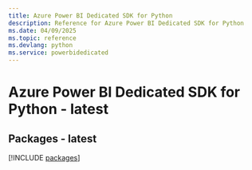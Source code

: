 ```yaml
---
title: Azure Power BI Dedicated SDK for Python
description: Reference for Azure Power BI Dedicated SDK for Python
ms.date: 04/09/2025
ms.topic: reference
ms.devlang: python
ms.service: powerbidedicated
---
```

# Azure Power BI Dedicated SDK for Python - latest
## Packages - latest
[!INCLUDE [packages](power-bi-dedicated-index.md)]